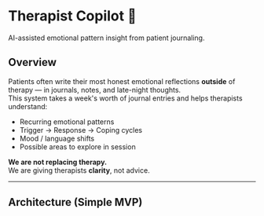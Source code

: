 # Therapist Copilot 🧠
AI-assisted emotional pattern insight from patient journaling.

## Overview
Patients often write their most honest emotional reflections **outside** of therapy — in journals, notes, and late-night thoughts.  
This system takes a week's worth of journal entries and helps therapists understand:

- Recurring emotional patterns  
- Trigger → Response → Coping cycles  
- Mood / language shifts  
- Possible areas to explore in session  

**We are not replacing therapy.**  
We are giving therapists **clarity**, not advice.

---

## Architecture (Simple MVP)

